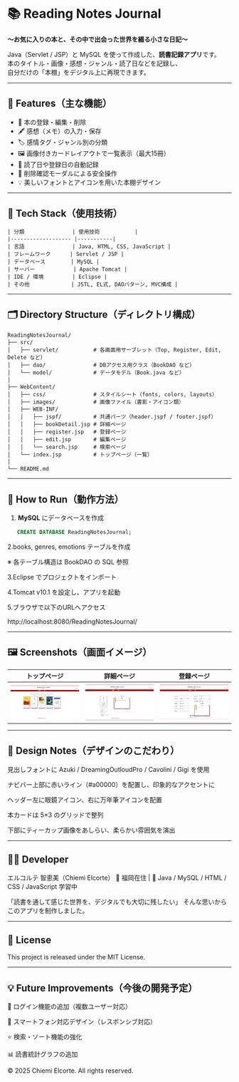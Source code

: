 # 📚 Reading Notes Journal  
**～お気に入りの本と、その中で出会った世界を綴る小さな日記～**

Java（Servlet / JSP）と MySQL を使って作成した、**読書記録アプリ**です。  
本のタイトル・画像・感想・ジャンル・読了日などを記録し、  
自分だけの「本棚」をデジタル上に再現できます。

---

## 🌟 Features（主な機能）

- 📖 本の登録・編集・削除  
- 🖋 感想（メモ）の入力・保存  
- 🏷 感情タグ・ジャンル別の分類  
- 🖼 画像付きカードレイアウトで一覧表示（最大15冊）  
- 📅 読了日や登録日の自動記録  
- 💬 削除確認モーダルによる安全操作  
- 💡 美しいフォントとアイコンを用いた本棚デザイン  

---

## 🧰 Tech Stack（使用技術）

```
| 分類               | 使用技術           |
|------------------- |-----------|
| 言語               | Java, HTML, CSS, JavaScript |
| フレームワーク      | Servlet / JSP |
| データベース        | MySQL |
| サーバー            | Apache Tomcat |
| IDE / 環境         | Eclipse |
| その他             | JSTL, EL式, DAOパターン, MVC構成 |
```

---

## 🗂 Directory Structure（ディレクトリ構成）

```plaintext
ReadingNotesJournal/
├── src/
│   ├── servlet/           # 各画面用サーブレット（Top, Register, Edit, Delete など）
│   ├── dao/               # DBアクセス用クラス（BookDAO など）
│   └── model/             # データモデル（Book.java など）
│
├── WebContent/
│   ├── css/               # スタイルシート（fonts, colors, layouts）
│   ├── images/            # 画像ファイル（書影・アイコン類）
│   ├── WEB-INF/
│   │   ├── jspf/          # 共通パーツ（header.jspf / footer.jspf）
│   │   ├── bookDetail.jsp # 詳細ページ
│   │   ├── register.jsp   # 登録ページ
│   │   ├── edit.jsp       # 編集ページ
│   │   └── search.jsp     # 検索ページ
│   └── index.jsp          # トップページ（一覧）
│
└── README.md

```

---

## 🚀 How to Run（動作方法）

1. **MySQL** にデータベースを作成 

```sql
   CREATE DATABASE ReadingNotesJournal;
```

2.books, genres, emotions テーブルを作成

 ※ 各テーブル構造は BookDAO の SQL 参照

3.Eclipse でプロジェクトをインポート

4.Tomcat v10.1 を設定し、アプリを起動

5.ブラウザで以下のURLへアクセス 

http://localhost:8080/ReadingNotesJournal/

---

## 🖼 Screenshots（画面イメージ）


|               トップページ               |                   詳細ページ                  |                     登録ページ                    |
| :--------------------------------: | :--------------------------------------: | :------------------------------------------: |
| ![Top Page](images/sample_top.png) | ![Detail Page](images/sample_detail.png) | ![Register Page](images/sample_register.png) |


---

## 🎨 Design Notes（デザインのこだわり）

見出しフォントに Azuki / DreamingOutloudPro / Cavolini / Gigi を使用

ナビバー上部に赤いライン（#a00000）を配置し、印象的なアクセントに

ヘッダー左に眼鏡アイコン、右に万年筆アイコンを配置

本カードは 5×3 のグリッドで整列

下部にティーカップ画像をあしらい、柔らかい雰囲気を演出

---

## 👩‍💻 Developer

エルコルテ 智恵美（Chiemi Elcorte）
📍 福岡在住 | 💬 Java / MySQL / HTML / CSS / JavaScript 学習中

「読書を通して感じた世界を、デジタルでも大切に残したい」
そんな思いからこのアプリを制作しました。

---

## 📝 License

This project is released under the MIT License.

---

## 💡 Future Improvements（今後の開発予定）

🔐 ログイン機能の追加（複数ユーザー対応）

📱 スマートフォン対応デザイン（レスポンシブ対応）

⭐ 検索・ソート機能の強化

📊 読書統計グラフの追加

© 2025 Chiemi Elcorte. All rights reserved.

